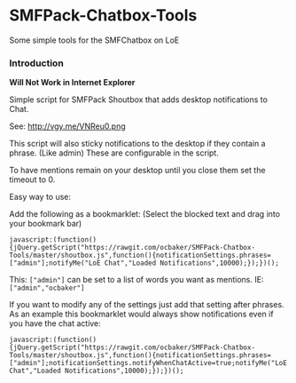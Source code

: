 # SMFPack-Chatbox-Tools
Some simple tools for the SMFChatbox on LoE

### Introduction

**Will Not Work in Internet Explorer**

Simple script for SMFPack Shoutbox that adds desktop notifications to Chat.

See: http://vgy.me/VNReu0.png

This script will also sticky notifications to the desktop if they contain a phrase. (Like admin) These are configurable in the script.

To have mentions remain on your desktop until you close them set the timeout to 0.

Easy way to use:

Add the following as a bookmarklet: (Select the blocked text and drag into your bookmark bar)

`javascript:(function(){jQuery.getScript("https://rawgit.com/ocbaker/SMFPack-Chatbox-Tools/master/shoutbox.js",function(){notificationSettings.phrases=["admin"];notifyMe("LoE Chat","Loaded Notifications",10000);});})();`

This: `["admin"]` can be set to a list of words you want as mentions. IE: `["admin","ocbaker"]`

If you want to modify any of the settings just add that setting after phrases. As an example this bookmarklet would always show notifications even if you have the chat active:

`javascript:(function(){jQuery.getScript("https://rawgit.com/ocbaker/SMFPack-Chatbox-Tools/master/shoutbox.js",function(){notificationSettings.phrases=["admin"];notificationSettings.notifyWhenChatActive=true;notifyMe("LoE Chat","Loaded Notifications",10000);});})();`
